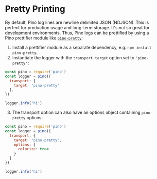 # Pretty Printing

By default, Pino log lines are newline delimited JSON (NDJSON). This is perfect
for production usage and long-term storage. It's not so great for development
environments. Thus, Pino logs can be prettified by using a Pino prettifier
module like [`pino-pretty`][pp]:

1. Install a prettifier module as a separate dependency, e.g. `npm install pino-pretty`.
2. Instantiate the logger with the `transport.target` option set to `'pino-pretty'`:
  ```js
  const pino = require('pino')
  const logger = pino({
    transport: {
      target: 'pino-pretty'
    },
  })

  logger.info('hi')
  ```
3. The transport option can also have an options object containing `pino-pretty` options:
  ```js
  const pino = require('pino')
  const logger = pino({
    transport: {
      target: 'pino-pretty',
      options: {
        colorize: true
      }
    }
  })

  logger.info('hi')
  ```

  [pp]: https://github.com/pinojs/pino-pretty
